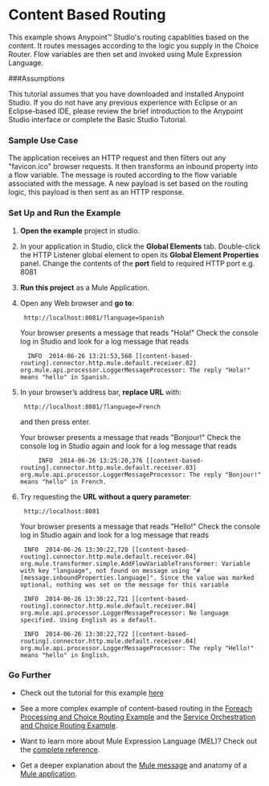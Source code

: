 # Content Based Routing


This example shows Anypoint™ Studio's routing capablities based on the content. It routes messages according to the logic you supply in the Choice Router. Flow variables are then set and invoked using Mule Expression Language. 

###Assumptions

This tutorial assumes that you have downloaded and installed Anypoint Studio. If you do not have any previous experience with Eclipse or an Eclipse-based IDE, please review the brief introduction to the Anypoint Studio interface or complete the Basic Studio Tutorial. 

### Sample Use Case

The application receives an HTTP request and then filters out any "favicon.ico" browser requests. It then transforms an inbound property into a flow variable. The message is routed according to the flow variable associated with the message. A new payload is set based on the routing logic, this payload is then sent as an HTTP response.

### Set Up and Run the Example

1. **Open the example** project in studio.
2. In your application in Studio, click the **Global Elements** tab. Double-click the HTTP Listener global element to open its **Global Element Properties** panel. Change the contents of the **port** field to required HTTP port e.g. 8081
3. **Run this project** as a Mule Application.
4. Open any Web browser and **go to**:
      
        http://localhost:8081/?language=Spanish

     Your browser presents a message that reads "Hola!"
   Check the console log in Studio and look for a log message that reads

       
         INFO  2014-06-26 13:21:53,568 [[content-based-routing].connector.http.mule.default.receiver.02] org.mule.api.processor.LoggerMessageProcessor: The reply "Hola!" means "hello" in Spanish.

5. In your browser’s address bar, **replace URL** with:
  
        http://localhost:8081/?language=French
        
    and then press enter.
    
      Your browser presents a message that reads "Bonjour!" Check the console log in Studio again and look for a log message that reads
      
            INFO  2014-06-26 13:25:20,376 [[content-based-routing].connector.http.mule.default.receiver.03] org.mule.api.processor.LoggerMessageProcessor: The reply "Bonjour!" means "hello" in French.
            
6. Try requesting the **URL without a query parameter**:
 
        http://localhost:8081 
        
    Your browser presents a message that reads "Hello!"
Check the console log in Studio again and look for a log message that reads

        INFO  2014-06-26 13:30:22,720 [[content-based-routing].connector.http.mule.default.receiver.04] org.mule.transformer.simple.AddFlowVariableTransformer: Variable with key "language", not found on message using "#[message.inboundProperties.language]". Since the value was marked optional, nothing was set on the message for this variable
      
        INFO  2014-06-26 13:30:22,721 [[content-based-routing].connector.http.mule.default.receiver.04] org.mule.api.processor.LoggerMessageProcessor: No language specified. Using English as a default. 

        INFO  2014-06-26 13:30:22,722 [[content-based-routing].connector.http.mule.default.receiver.04] org.mule.api.processor.LoggerMessageProcessor: The reply "Hello!" means "hello" in English.
 

### Go Further

* Check out the tutorial for this example [here](http://www.mulesoft.org/documentation/display/current/Content-Based+Routing+Tutorial)

* See a more complex example of content-based routing in the [Foreach Processing and Choice Routing Example](http://www.mulesoft.org/documentation/display/current/Foreach+Processing+and+Choice+Routing+Example) and the [Service Orchestration and Choice Routing Example](http://www.mulesoft.org/documentation/display/current/Service+Orchestration+and+Choice+Routing+Example).

* Want to learn more about Mule Expression Language (MEL)? Check out the [complete reference](http://www.mulesoft.org/documentation/display/current/Mule+Expression+Language+MEL).

* Get a deeper explanation about the [Mule message](http://www.mulesoft.org/documentation/display/current/Mule+Message+Structure) and anatomy of a [Mule application](http://www.mulesoft.org/documentation/display/current/Mule+Application+Architecture).
         
